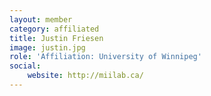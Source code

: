```yaml
---
layout: member
category: affiliated
title: Justin Friesen
image: justin.jpg
role: 'Affiliation: University of Winnipeg'
social:
    website: http://miilab.ca/
---
```

